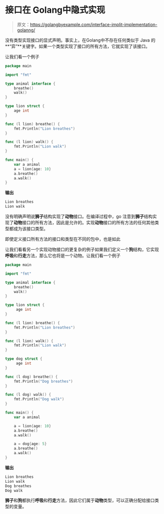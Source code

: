 # 接口在 Golang中隐式实现

> 原文：<https://golangbyexample.com/interface-implit-implementation-golanng/>

没有类型实现接口的显式声明。事实上，在Golang中不存在任何类似于 Java 的**“弈”**关键字。如果一个类型实现了接口的所有方法，它就实现了该接口。

让我们看一个例子

```go
package main

import "fmt"

type animal interface {
    breathe()
    walk()
}

type lion struct {
    age int
}

func (l lion) breathe() {
    fmt.Println("Lion breathes")
}

func (l lion) walk() {
    fmt.Println("Lion walk")
}

func main() {
    var a animal
    a = lion{age: 10}
    a.breathe()
    a.walk()
}
```

**输出**

```go
Lion breathes
Lion walk
```

没有明确声明说**狮子**结构实现了**动物**接口。在编译过程中，go 注意到**狮子**结构实现了**动物**接口的所有方法，因此是允许的。实现**动物**接口的所有方法的任何其他类型都成为该接口类型。

即使定义接口所有方法的接口和类型在不同的包中，也是如此

让我们看看另一个实现动物接口的更复杂的例子如果我们定义一个**狗**结构，它实现**呼吸**和**行走**方法，那么它也将是一个动物。让我们看一个例子

```go
package main

import "fmt"

type animal interface {
    breathe()
    walk()
}

type lion struct {
     age int
}

func (l lion) breathe() {
    fmt.Println("Lion breathes")
}

func (l lion) walk() {
    fmt.Println("Lion walk")
}

type dog struct {
     age int
}

func (l dog) breathe() {
    fmt.Println("Dog breathes")
}

func (l dog) walk() {
    fmt.Println("Dog walk")
}

func main() {
    var a animal

    a = lion{age: 10}
    a.breathe()
    a.walk()

    a = dog{age: 5}
    a.breathe()
    a.walk()
}
```

**输出**

```go
Lion breathes
Lion walk
Dog breathes
Dog walk
```

**狮子**和**狗**都执行**呼吸**和**行走**方法，因此它们属于**动物**类型，可以正确分配给接口类型的变量。